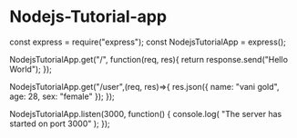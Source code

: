 # Nodejs-Tutorial-app
const express = require("express");
const NodejsTutorialApp = express();


NodejsTutorialApp.get("/", function(req, res){
return response.send("Hello World");
});

NodejsTutorialApp.get("/user",(req, res)=>{
    res.json({
        name: "vani gold",
        age: 28,
        sex: "female"
    });
});



NodejsTutorialApp.listen(3000, function() {
    console.log(
        "The server has started on port 3000"
    );
});
